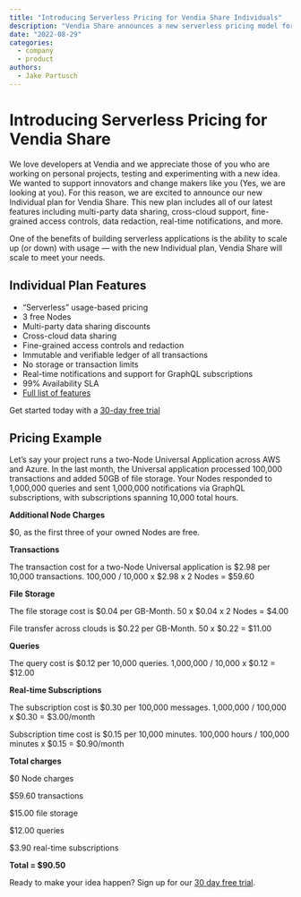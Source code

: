 ```yaml
---
title: "Introducing Serverless Pricing for Vendia Share Individuals"
description: "Vendia Share announces a new serverless pricing model for individuals with features including cross-cloud data sharing and an immutable ledger for all transaction."
date: "2022-08-29"
categories:
  - company
  - product
authors:
  - Jake Partusch
---
```


# Introducing Serverless Pricing for Vendia Share

We love developers at Vendia and we appreciate those of you who are working on personal projects, testing and experimenting with a new idea. We wanted to support innovators and change makers like you (Yes, we are looking at you). For this reason, we are excited to announce our new Individual plan for Vendia Share. This new plan includes all of our latest features including multi-party data sharing, cross-cloud support, fine-grained access controls, data redaction, real-time notifications, and more.

One of the benefits of building serverless applications is the ability to scale up (or down) with usage — with the new Individual plan, Vendia Share will scale to meet your needs.

## Individual Plan Features

- “Serverless” usage-based pricing
- 3 free Nodes
- Multi-party data sharing discounts
- Cross-cloud data sharing
- Fine-grained access controls and redaction
- Immutable and verifiable ledger of all transactions
- No storage or transaction limits
- Real-time notifications and support for GraphQL subscriptions
- 99% Availability SLA
- [Full list of features](https://vendia.net/pricing)

Get started today with a [30-day free trial](https://vendia.net/pricing)

## Pricing Example

Let’s say your project runs a two-Node Universal Application across AWS and Azure. In the last month, the Universal application processed 100,000 transactions and added 50GB of file storage. Your Nodes responded to 1,000,000 queries and sent 1,000,000 notifications via GraphQL subscriptions, with subscriptions spanning 10,000 total hours.

**Additional Node Charges**

$0, as the first three of your owned Nodes are free.

**Transactions**

The transaction cost for a two-Node Universal application is $2.98 per 10,000 transactions. 100,000 / 10,000 x $2.98 x 2 Nodes = $59.60

**File Storage**

The file storage cost is $0.04 per GB-Month. 50 x $0.04 x 2 Nodes = $4.00

File transfer across clouds is $0.22 per GB-Month. 50 x $0.22 = $11.00

**Queries**

The query cost is $0.12 per 10,000 queries. 1,000,000 / 10,000 x $0.12 = $12.00

**Real-time Subscriptions**

The subscription cost is $0.30 per 100,000 messages. 1,000,000 / 100,000 x $0.30 = $3.00/month

Subscription time cost is $0.15 per 10,000 minutes. 100,000 hours / 100,000 minutes x $0.15 = $0.90/month

**Total charges**

$0 Node charges

$59.60 transactions

$15.00 file storage

$12.00 queries

$3.90 real-time subscriptions

**Total = $90.50**

Ready to make your idea happen? Sign up for our [30 day free trial](https://vendia.net/pricing).
